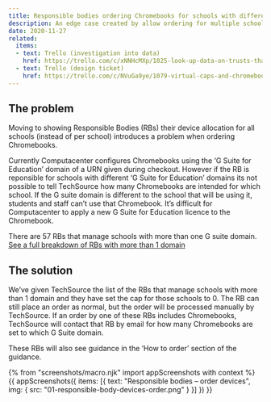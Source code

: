 ```yaml
---
title: Responsible bodies ordering Chromebooks for schools with different G Suite domains
description: An edge case created by allow ordering for multiple schools (virtual caps)
date: 2020-11-27
related:
  items:
  - text: Trello (investigation into data)
    href: https://trello.com/c/xNNHcMXp/1025-look-up-data-on-trusts-that-have-set-different-chromebook-domain-names-for-their-schools
  - text: Trello (design ticket)
    href: https://trello.com/c/NVuGa9ye/1079-virtual-caps-and-chromebooks-design-ticket
---
```


## The problem

Moving to showing Responsible Bodies (RBs) their device allocation for all schools (instead of per school) introduces a problem when ordering Chromebooks. 

Currently Computacenter configures Chromebooks using the ‘G Suite for Education’ domain of a URN given during checkout. However if the RB is reponsible for schools with different ‘G Suite for Education’ domains its not possible to tell TechSource how many Chromebooks are intended for which school. If the G suite domain is different to the school that will be using it, students and staff can’t use that Chromebook. It’s difficult for Computacenter to apply a new G Suite for Education licence to the Chromebook.

There are 57 RBs that manage schools with more than one G suite domain. [See a full breakdown of RBs with more than 1 domain](https://trello.com/c/xNNHcMXp/1025-look-up-data-on-trusts-that-have-set-different-chromebook-domain-names-for-their-schools)

## The solution

We’ve given TechSource the list of the RBs that manage schools with more than 1 domain and they have set the cap for those schools to 0. The RB can still place an order as normal, but the order will be processed manually by TechSource. If an order by one of these RBs includes Chromebooks, TechSource will contact that RB by email for how many Chromebooks are set to which G Suite domain.

These RBs will also see guidance in the ‘How to order’ section of the guidance.

{% from "screenshots/macro.njk" import appScreenshots with context %}
{{ appScreenshots({
  items: [{
      text: "Responsible bodies – order devices",
      img: { src: "01-responsible-body-devices-order.png" }
    }]
}) }}

